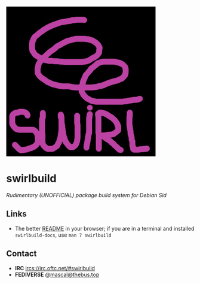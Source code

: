 ![image](infrastructure/docs/logo/swirl.jpg)

# swirlbuild

 *Rudimentary (UNOFFICIAL) package build system for Debian Sid*
 
## Links

- The better [README](https://mascaldotfr.github.io/swirlbuild) in your browser;
if you are in a terminal and installed `swirlbuild-docs`, use `man 7 swirlbuild`

## Contact

- **IRC** [ircs://irc.oftc.net/#swirlbuild](ircs://irc.oftc.net/#swirlbuild)
- **FEDIVERSE** @mascal@thebus.top
